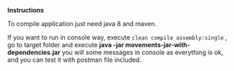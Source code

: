 **Instructions**

To compile application just need java 8 and maven.

If you want to run in console way, execute `clean compile assembly:single` , go to target folder
and execute **java -jar movements-jar-with-dependencies.jar** you will some messages in console as
everything is ok, and you can test it with postman file included.